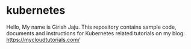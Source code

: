 # kubernetes
Hello, My name is Girish Jaju. This repository contains sample code, documents and instructions for Kubernetes related tutorials on my blog:
https://mycloudtutorials.com/


